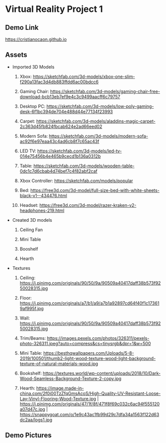 # Virtual Reality Project 1

## Demo Link

https://cristianocaon.github.io

## Assets

* Imported 3D Models

  1. Xbox: https://sketchfab.com/3d-models/xbox-one-slim-f290a13fac3d4db883ffdd6ac00bdcc6

  2. Gaming Chair: https://sketchfab.com/3d-models/gaming-chair-free-download-bcb13eb7ef9e4c3c9499aacff6c79757

  3. Desktop PC: https://sketchfab.com/3d-models/low-poly-gaming-desk-6f1bc394de704e488d44e77134f23993

  4. Carpet: https://sketchfab.com/3d-models/aladdins-magic-carpet-2c363d45fb824fbcab624e2ad66eed02

  5. Modern Sofa: https://sketchfab.com/3d-models/modern-sofa-ac92f6e97eaa43c4ad6cb8f7c65ac43f

  6. LED TV: https://sketchfab.com/3d-models/led-tv-014e75456b4e465b9cecd1b136a0312b

  7. Table: https://sketchfab.com/3d-models/wooden-table-0dc1c7d6cbab4d74bef7c4f82abf2caf

  8. Xbox Controller: https://sketchfab.com/models/popular

  9. Bed: https://free3d.com/3d-model/full-size-bed-with-white-sheets-black-v1--434476.html

  10. Headset: https://free3d.com/3d-model/razer-kraken-v2-headphones-219.html
  
* Created 3D models
  
  1. Ceiling Fan
  
  2. Mini Table
  
  3. Booshelf
  
  4. Hearth

* Textures

  1. Ceiling: https://i.pinimg.com/originals/90/50/9a/90509a40417daff38b573f9250028315.jpg

  2. Floor: https://i.pinimg.com/originals/a7/b1/a9/a7b1a92897cd64f40f1c173619af995f.jpg

  3. Wall: https://i.pinimg.com/originals/90/50/9a/90509a40417daff38b573f9250028315.jpg

  4. Trim/Beams: https://images.pexels.com/photos/326311/pexels-photo-326311.jpeg?auto=compress&cs=tinysrgb&dpr=1&w=500
  
  5. Mini Table: https://besthqwallpapers.com/Uploads/5-8-2019/100501/thumb2-light-wood-texture-wood-light-background-texture-of-natural-materials-wood.jpg
  
  6. Bookshelf: https://textures.world/wp-content/uploads/2018/10/Dark-Wood-Seamless-Background-Texture-2-copy.jpg
  
  7. Hearth: https://image.made-in-china.com/2f0j00TzZfqGmsAcoS/High-Quality-UV-Resistant-Loose-Lay-Vinyl-Flooring-Wood-Texture.jpg | https://i.pinimg.com/originals/47/1f/8f/471f8f69c032c6ac94f555120a07d47c.jpg | https://snappygoat.com/o/1e9c43ac1fb99d29c7dfa34a1563f122d63dc2aa/logs1.jpg

## Demo Pictures
